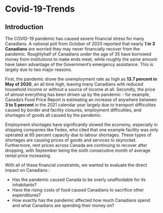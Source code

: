 # Covid-19-Trends

## Introduction

The COVID-19 pandemic has caused severe financial stress for many Canadians. A  national poll from October of 2020 reported that nearly **1 in 3 Canadians** are 
worried they may never financially recover from the pandemic. Roughlyhalf of Canadians under the age of 35 have borrowed money from institutions to 
make ends meet, while roughly the same amount have taken advantage of the Government’s emergency assistance. This is largely due to two major reasons.


First, the pandemic drove the unemployment rate as high as **13.7 percent in May of 2020**, an all time high, leaving many Canadians with reduced household income 
or without a source of income at all. Secondly, the price of almost everything has been driven up by the pandemic - for example, Canada’s Food Price Report is 
estimating an increase of anywhere between **3 to 5 percent** in the 2021 calendar year largely due to transport difficulties caused by border and facility closures,
employment difficulties, and shortages of goods all caused by the pandemic.


Employment shortages have significantly slowed the economy, especially in shipping companies like Fedex, who cited that one example facility was only operated at
65 percent capacity due to labour shortages. These types of shortages are causing prices of goods and services to skyrocket. Furthermore, rent prices across Canada
are continuing to recover after dropping, with September being the sixth consecutive month of average rental price increasing.


With all of these financial constraints, we wanted to evaluate the direct impact on Canadians :
* Has the pandemic caused Canada to be overly unaffordable for its inhabitants? 
* Have the rising costs of food caused Canadians to sacrifice other expenditures? 
* How exactly has the pandemic affected how much Canadians spend and what Canadians are spending their money on?